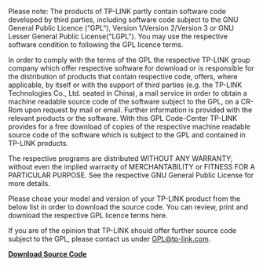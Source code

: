 

Please note: The products of TP-LINK partly contain software code developed by third parties, including software code subject to the GNU General Public Licence (“GPL“), Version 1/Version 2/Version 3 or GNU Lesser General Public License("LGPL"). You may use the respective software condition to following the GPL licence terms.

In order to comply with the terms of the GPL the respective TP-LINK group company which offer respective software for download or is responsible for the distribution of products that contain respective code, offers, where applicable, by itself or with the support of third parties (e.g. the TP-LINK Technologies Co., Ltd. seated in China), a mail service in order to obtain a machine readable source code of the software subject to the GPL, on a CR-Rom upon request by mail or email. Further information is provided with the relevant products or the software. With this GPL Code-Center TP-LINK provides for a free download of copies of the respective machine readable source code of the software which is subject to the GPL and contained in TP-LINK products.

The respective programs are distributed WITHOUT ANY WARRANTY; without even the implied warranty of MERCHANTABILITY or FITNESS FOR A PARTICULAR PURPOSE. See the respective GNU General Public License for more details.

Please chose your model and version of your TP-LINK product from the below list in order to download the source code. You can review, print and download the respective GPL licence terms here.

If you are of the opinion that TP-LINK should offer further source code subject to the GPL, please contact us under GPL@tp-link.com.


**[Download Source Code](https://static.tp-link.com/resources/gpl/TL-WR841NV11_eu.tar.gz)**
